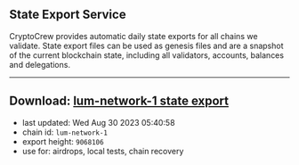 ## State Export Service
CryptoCrew provides automatic daily state exports for all chains we validate. State export files can be used as genesis files and are a snapshot of the current blockchain state, including all validators, accounts, balances and delegations.

---
**Download: [lum-network-1 state export](https://dl.ccvalidators.com/SERVICE/lumnetwork/lum-network-1_export_9068106.json)**
---

- last updated: Wed Aug 30 2023 05:40:58
- chain id: `lum-network-1`
- export height: `9068106`
- use for: airdrops, local tests, chain recovery
